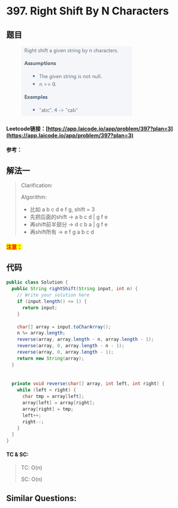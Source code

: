 # 397. Right Shift By N Characters

## 题目

<figure><img src=".gitbook/assets/image.png" alt=""><figcaption></figcaption></figure>

#### Leetcode链接：[https://app.laicode.io/app/problem/397?plan=3](https://app.laicode.io/app/problem/397?plan=3)

#### 参考：

## 解法一

> Clarification:&#x20;
>
> Algorithm:&#x20;
>
> * 比如 a b c d e f g, shift = 3
> * 先把后面的shift -> a b c d   |   g f e
> * 再shift前半部分 -> d c b a   |   g f e
> * 再shift所有 -> e f g a b c d

#### <mark style="color:red;">注意：</mark>

## 代码

```java
public class Solution {
  public String rightShift(String input, int n) {
    // Write your solution here
    if (input.length() <= 1) {
      return input;
    }

    char[] array = input.toCharArray();
    n %= array.length;
    reverse(array, array.length - n, array.length - 1);
    reverse(array, 0, array.length - n - 1);
    reverse(array, 0, array.length - 1);
    return new String(array);
  }


  private void reverse(char[] array, int left, int right) {
    while (left < right) {
      char tmp = array[left];
      array[left] = array[right];
      array[right] = tmp;
      left++;
      right--;
    }
  }
}

```

#### TC & SC:&#x20;

> TC: O(n)
>
> SC: O(n)

## **Similar Questions:**&#x20;
